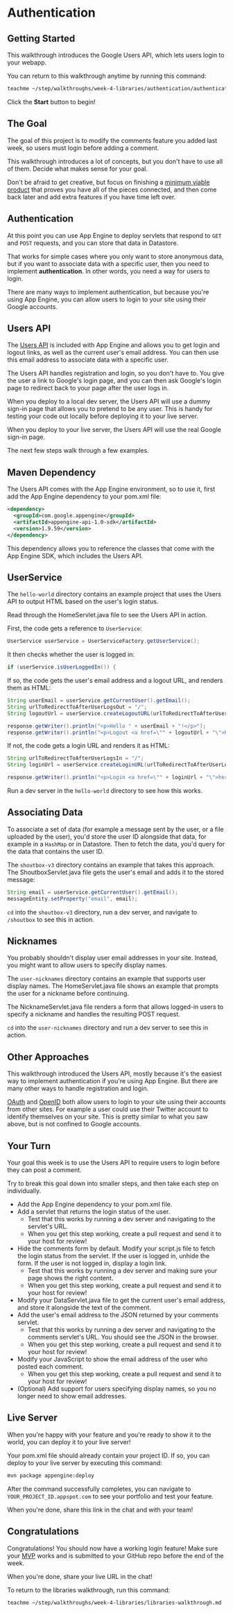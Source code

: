 # Authentication

## Getting Started

This walkthrough introduces the Google Users API, which lets users login to your
webapp.

You can return to this walkthrough anytime by running this command:

```bash
teachme ~/step/walkthroughs/week-4-libraries/authentication/authentication-walkthrough.md
```

Click the **Start** button to begin!

## The Goal

The goal of this project is to modify the comments feature you added last week,
so users must login before adding a comment.

This walkthrough introduces a lot of concepts, but you don't have to use all of
them. Decide what makes sense for your goal.

Don't be afraid to get creative, but focus on finishing a
[minimum viable product](https://en.wikipedia.org/wiki/Minimum_viable_product)
that proves you have all of the pieces connected, and then come back later and
add extra features if you have time left over.

## Authentication

At this point you can use App Engine to deploy servlets that respond to `GET`
and `POST` requests, and you can store that data in Datastore.

That works for simple cases where you only want to store anonymous data, but if
you want to associate data with a specific user, then you need to implement
**authentication**. In other words, you need a way for users to login.

There are many ways to implement authentication, but because you're using App
Engine, you can allow users to login to your site using their Google accounts.

## Users API

The [Users API](https://cloud.google.com/appengine/docs/standard/java/users/) is
included with App Engine and allows you to get login and logout links, as well
as the current user's email address. You can then use this email address to
associate data with a specific user.

The Users API handles registration and login, so you don't have to. You give the
user a link to Google's login page, and you can then ask Google's login page to
redirect back to your page after the user logs in.

When you deploy to a local dev server, the Users API will use a dummy sign-in
page that allows you to pretend to be any user. This is handy for testing your
code out locally before deploying it to your live server.

When you deploy to your live server, the Users API will use the real Google
sign-in page.

The next few steps walk through a few examples.

## Maven Dependency

The Users API comes with the App Engine environment, so to use it, first add the
App Engine dependency to your
<walkthrough-editor-open-file
    filePath="step/portfolio/pom.xml">
pom.xml
</walkthrough-editor-open-file>
file:

```xml
<dependency>
  <groupId>com.google.appengine</groupId>
  <artifactId>appengine-api-1.0-sdk</artifactId>
  <version>1.9.59</version>
</dependency>
```

This dependency allows you to reference the classes that come with the App
Engine SDK, which includes the Users API.

## UserService

The `hello-world` directory contains an example project that uses the Users API
to output HTML based on the user's login status.

Read through the
<walkthrough-editor-open-file
    filePath="step/walkthroughs/week-4-libraries/authentication/examples/hello-world/src/main/java/com/google/sps/servlets/HomeServlet.java">
HomeServlet.java
</walkthrough-editor-open-file>
file to see the Users API in action.

First, the code gets a reference to `UserService`:

```java
UserService userService = UserServiceFactory.getUserService();
```

It then checks whether the user is logged in:

```java
if (userService.isUserLoggedIn()) {
```

If so, the code gets the user's email address and a logout URL, and renders them
as HTML:

```java
String userEmail = userService.getCurrentUser().getEmail();
String urlToRedirectToAfterUserLogsOut = "/";
String logoutUrl = userService.createLogoutURL(urlToRedirectToAfterUserLogsOut);

response.getWriter().println("<p>Hello " + userEmail + "!</p>");
response.getWriter().println("<p>Logout <a href=\"" + logoutUrl + "\">here</a>.</p>");
```

If not, the code gets a login URL and renders it as HTML:

```java
String urlToRedirectToAfterUserLogsIn = "/";
String loginUrl = userService.createLoginURL(urlToRedirectToAfterUserLogsIn);

response.getWriter().println("<p>Login <a href=\"" + loginUrl + "\">here</a>.</p>");
```

Run a dev server in the `hello-world` directory to see how this works.

## Associating Data

To associate a set of data (for example a message sent by the user, or a file
uploaded by the user), you'd store the user ID alongside that data, for example
in a `HashMap` or in Datastore. Then to fetch the data, you'd query for the data
that contains the user ID.

The `shoutbox-v3` directory contains an example that takes this approach. The
<walkthrough-editor-open-file
    filePath="step/walkthroughs/week-4-libraries/authentication/examples/shoutbox-v3/src/main/java/com/google/sps/servlets/ShoutboxServlet.java">
ShoutboxServlet.java
</walkthrough-editor-open-file>
file gets the user's email and adds it to the stored message:

```java
String email = userService.getCurrentUser().getEmail();
messageEntity.setProperty("email", email);
```

`cd` into the `shoutbox-v3` directory, run a dev server, and navigate to
`/shoutbox` to see this in action.

## Nicknames

You probably shouldn't display user email addresses in your site. Instead, you
might want to allow users to specify display names.

The `user-nicknames` directory contains an example that supports user
display names. The
<walkthrough-editor-open-file
    filePath="step/walkthroughs/week-4-libraries/authentication/examples/user-nicknames/src/main/java/com/google/sps/servlets/HomeServlet.java">
HomeServlet.java
</walkthrough-editor-open-file>
file shows an example that prompts the user for a nickname before continuing.

The
<walkthrough-editor-open-file
    filePath="step/walkthroughs/week-4-libraries/authentication/examples/user-nicknames/src/main/java/com/google/sps/servlets/NicknameServlet.java">
NicknameServlet.java
</walkthrough-editor-open-file>
file renders a form that allows logged-in users to specify a nickname and
handles the resulting POST request.

`cd` into the `user-nicknames` directory and run a dev server to see this in
action.

## Other Approaches

This walkthrough introduced the Users API, mostly because it's the easiest way
to implement authentication if you're using App Engine. But there are many other
ways to handle registration and login.

[OAuth](https://developers.google.com/identity/protocols/OAuth2) and
[OpenID](https://developers.google.com/identity/protocols/OpenIDConnect) both
allow users to login to your site using their accounts from other sites. For
example a user could use their Twitter account to identify themselves on
your site. This is pretty similar to what you saw above, but is not confined to
Google accounts.

## Your Turn

Your goal this week is to use the Users API to require users to login before
they can post a comment.

Try to break this goal down into smaller steps, and then take each step on
individually.

- Add the App Engine dependency to your
  <walkthrough-editor-open-file
      filePath="step/portfolio/pom.xml">
  pom.xml
  </walkthrough-editor-open-file>
  file.
- Add a servlet that returns the login status of the user.
  - Test that this works by running a dev server and navigating to the
    servlet's URL.
  - When you get this step working, create a pull request and send it to
    your host for review!
- Hide the comments form by default. Modify your
  <walkthrough-editor-open-file
      filePath="step/walkthroughs/week-3-server/examples/random-quotes/src/main/webapp/script.js">
  script.js
  </walkthrough-editor-open-file>
  file to fetch the login status from the servlet. If the user is logged in,
  unhide the form. If the user is not logged in, display a login link.
  - Test that this works by running a dev server and making sure your page
    shows the right content.
  - When you get this step working, create a pull request and send it to
    your host for review!
- Modify your
  <walkthrough-editor-open-file
      filePath="step/portfolio/src/main/java/com/google/sps/servlets/DataServlet.java">
  DataServlet.java
  </walkthrough-editor-open-file>
  file to get the current user's email address, and store it alongside the
  text of the comment.
- Add the user's email address to the JSON returned by your comments servlet.
  - Test that this works by running a dev server and navigating to the
    comments servlet's URL. You should see the JSON in the browser.
  - When you get this step working, create a pull request and send it to
    your host for review!
- Modify your JavaScript to show the email address of the user who posted each
  comment.
  - When you get this step working, create a pull request and send it to
    your host for review!
- (Optional) Add support for users specifying display names, so you no longer
  need to show email addresses.

## Live Server

When you're happy with your feature and you're ready to show it to the world,
you can deploy it to your live server!

Your
<walkthrough-editor-open-file filePath="step/portfolio/pom.xml">
pom.xml
</walkthrough-editor-open-file>
file should already contain your project ID. If so, you can deploy to your live
server by executing this command:

```bash
mvn package appengine:deploy
```

After the command successfully completes, you can navigate to
`YOUR_PROJECT_ID.appspot.com` to see your portfolio and test your feature.

When you're done, share this link in the chat and with your team!

## Congratulations

<walkthrough-conclusion-trophy></walkthrough-conclusion-trophy>

Congratulations! You should now have a working login feature! Make sure your
[MVP](https://en.wikipedia.org/wiki/Minimum_viable_product) works and is
submitted to your GitHub repo before the end of the week.

When you're done, share your live URL in the chat!

To return to the libraries walkthrough, run this command:

```bash
teachme ~/step/walkthroughs/week-4-libraries/libraries-walkthrough.md
```
